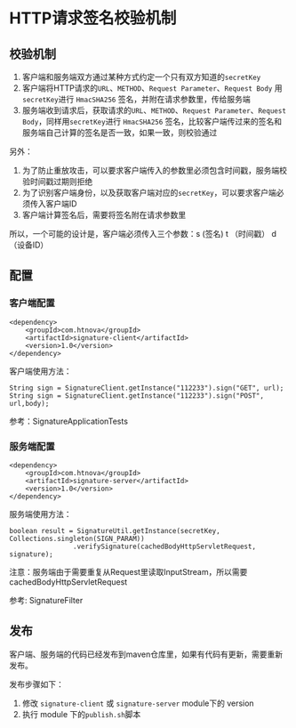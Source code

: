
# HTTP请求签名校验机制

## 校验机制

1. 客户端和服务端双方通过某种方式约定一个只有双方知道的`secretKey`
2. 客户端将HTTP请求的`URL`、`METHOD`、`Request Parameter`、`Request Body` 用`secretKey`进行 `HmacSHA256` 签名，并附在请求参数里，传给服务端
3. 服务端收到请求后，获取请求的`URL`、`METHOD`、`Request Parameter`、`Request Body`，同样用`secretKey`进行 `HmacSHA256` 签名，比较客户端传过来的签名和服务端自己计算的签名是否一致，如果一致，则校验通过

另外：

1. 为了防止重放攻击，可以要求客户端传入的参数里必须包含时间戳，服务端校验时间戳过期则拒绝
2. 为了识别客户端身份，以及获取客户端对应的`secretKey`，可以要求客户端必须传入客户端ID
3. 客户端计算签名后，需要将签名附在请求参数里

所以，一个可能的设计是，客户端必须传入三个参数：s (签名) t （时间戳） d（设备ID）

## 配置

### 客户端配置

```
<dependency>
    <groupId>com.htnova</groupId>
    <artifactId>signature-client</artifactId>
    <version>1.0</version>
</dependency>
```

客户端使用方法：

```
String sign = SignatureClient.getInstance("112233").sign("GET", url);
String sign = SignatureClient.getInstance("112233").sign("POST", url,body);
```

参考：SignatureApplicationTests

### 服务端配置

```
<dependency>
    <groupId>com.htnova</groupId>
    <artifactId>signature-server</artifactId>
    <version>1.0</version>
</dependency>
```

服务端使用方法：

```
boolean result = SignatureUtil.getInstance(secretKey, Collections.singleton(SIGN_PARAM))
                .verifySignature(cachedBodyHttpServletRequest, signature);
```

注意：服务端由于需要重复从Request里读取InputStream，所以需要cachedBodyHttpServletRequest

参考: SignatureFilter

## 发布

客户端、服务端的代码已经发布到maven仓库里，如果有代码有更新，需要重新发布。

发布步骤如下：

1. 修改 `signature-client` 或 `signature-server` module下的 version
2. 执行 module 下的`publish.sh`脚本
